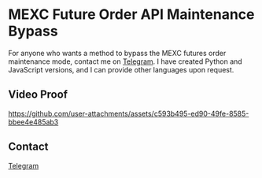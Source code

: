 # MEXC Future Order API Maintenance Bypass


For anyone who wants a method to bypass the MEXC futures order maintenance mode, contact me on [Telegram](https://t.me/pip_install_life). I have created Python and JavaScript versions, and I can provide other languages upon request.



## Video Proof


https://github.com/user-attachments/assets/c593b495-ed90-49fe-8585-bbee4e485ab3



## Contact

[Telegram](https://t.me/pip_install_life)
